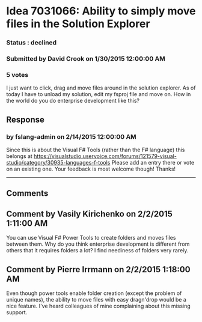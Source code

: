 # Idea 7031066: Ability to simply move files in the Solution Explorer #

### Status : declined

### Submitted by David Crook on 1/30/2015 12:00:00 AM

### 5 votes

I just want to click, drag and move files around in the solution explorer. As of today I have to unload my solution, edit my fsproj file and move on. How in the world do you do enterprise development like this?



## Response 
### by fslang-admin on 2/14/2015 12:00:00 AM

Since this is about the Visual F# Tools (rather than the F# language) this belongs at https://visualstudio.uservoice.com/forums/121579-visual-studio/category/30935-languages-f-tools
Please add an entry there or vote on an existing one.
Your feedback is most welcome though!
Thanks!

------------------------
## Comments


## Comment by Vasily Kirichenko on 2/2/2015 1:11:00 AM
You can use Visual F# Power Tools to create folders and moves files between them.
Why do you think enterprise development is different from others that it requires folders a lot? I find neediness of folders very rarely.


## Comment by Pierre Irrmann on 2/2/2015 1:18:00 AM
Even though power tools enable folder creation (except the problem of unique names), the ability to move files with easy dragn'drop would be a nice feature. I've heard colleagues of mine complaining about this missing support.

